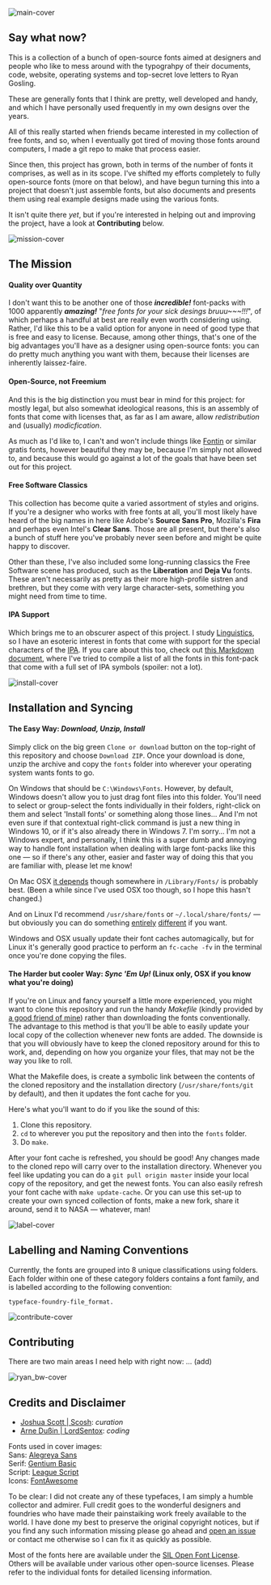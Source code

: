 ![main-cover](https://github.com/Scosh/fonts/blob/master/images/main-cover.png)
## Say what now?
This is a collection of a bunch of open-source fonts aimed at designers and people who like to mess around with the typograhpy of their documents, code, website, operating systems and top-secret love letters to Ryan Gosling.

These are generally fonts that I think are pretty, well developed and handy, and which I have personally used frequently in my own designs over the years.

All of this really started when friends became interested in my collection of free fonts, and so, when I eventually got tired of moving those fonts around computers, I made a git repo to make that process easier.

Since then, this project has grown, both in terms of the number of fonts it comprises, as well as in its scope. I've shifted my efforts completely to fully open-source fonts (more on that below), and have begun turning this into a project that doesn't just assemble fonts, but also documents and presents them using real example designs made using the various fonts.

It isn't quite there *yet*, but if you're interested in helping out and improving the project, have a look at **Contributing** below.

![mission-cover](https://github.com/Scosh/fonts/blob/master/images/mission-cover.png)
## The Mission
#### Quality over Quantity
I don't want this to be another one of those ***incredible!*** font-packs with 1000 apparently ***amazing!*** "*free fonts for your sick desings bruuu~~~!!!*", of which perhaps a handful at best are really even worth considering using. Rather, I'd like this to be a valid option for anyone in need of good type that is free and easy to license. Because, among other things, that's one of the big advantages you'll have as a designer using open-source fonts: you can do pretty much anything you want with them, because their licenses are inherently laissez-faire.

#### Open-Source, not Freemium
And this is the big distinction you must bear in mind for this project: for mostly legal, but also somewhat ideological reasons, this is an assembly of fonts that come with licenses that, as far as I am aware, allow *redistribution* and (usually) *modicfication*.

As much as I'd like to, I can't and won't include things like [Fontin](http://www.exljbris.com/fontin.html) or similar gratis fonts, however beautiful they may be, because I'm simply not allowed to, and because this would go against a lot of the goals that have been set out for this project.

#### Free Software Classics
This collection has become quite a varied assortment of styles and origins. If you're a designer who works with free fonts at all, you'll most likely have heard of the big names in here like Adobe's **Source Sans Pro**, Mozilla's **Fira** and perhaps even Intel's **Clear Sans**. Those are all present, but there's also a bunch of stuff here you've probably never seen before and might be quite happy to discover.

Other than these, I've also included some long-running classics the Free Software scene has produced, such as the **Liberation** and **Deja Vu** fonts. These aren't necessarily as pretty as their more high-profile sistren and brethren, but they come with very large character-sets, something you might need from time to time.

#### IPA Support
Which brings me to an obscurer aspect of this project. I study [Linguistics](https://xkcd.com/1483/), so I have an esoteric interest in fonts that come with support for the special characters of the [IPA](http://bit.ly/2bTJT70). If you care about this too, check out [this Markdown document](https://github.com/Scosh/fonts/blob/master/md/Fonts%20with%20IPA%20Support.md), where I've tried to compile a list of all the fonts in this font-pack that come with a full set of IPA symbols (spoiler: not a lot).

![install-cover](https://github.com/Scosh/fonts/blob/master/images/install-cover.png)
## Installation and Syncing
#### The Easy Way: *Download, Unzip, Install*
Simply click on the big green `Clone or download` button on the top-right of this repository and choose `Download ZIP`. Once your download is done, unzip the archive and copy the `fonts` folder into wherever your operating system wants fonts to go.

On Windows that should be `C:\Windows\Fonts`. However, by default, Windows doesn't allow you to just drag font files into this folder. You'll need to select or group-select the fonts individually in their folders, right-click on them and select 'Install fonts' or something along those lines… And I'm not even sure if that contextual right-click command is just a new thing in Windows 10, or if it's also already there in Windows 7. I'm sorry… I'm not a Windows expert, and personally, I think this is a super dumb and annoying way to handle font installation when dealing with large font-packs like this one — so if there's any other, easier and faster way of doing this that you are familiar with, please let me know!

On Mac OSX [it depends](https://support.apple.com/en-us/HT201722) though somewhere in `/Library/Fonts/` is probably best. (Been a while since I've used OSX too though, so I hope this hasn't changed.)

And on Linux I'd recommend `/usr/share/fonts` or `~/.local/share/fonts/` — but obviously you can do something [entirely](https://wiki.ubuntu.com/Fonts) [different](https://wiki.archlinux.org/index.php/Fonts) if you want.

Windows and OSX usually update their font caches automagically, but for Linux it's generally good practice to perform an `fc-cache -fv` in the terminal once you're done copying the files.

#### The Harder but cooler Way: *Sync 'Em Up!* (Linux only, OSX if you know what you're doing)
If you're on Linux and fancy yourself a little more experienced, you might want to clone this repository and run the handy *Makefile* (kindly provided by [a good friend of mine](https://github.com/LordSentox)) rather than downloading the fonts conventionally. The advantage to this method is that you'll be able to easily update your local copy of the collection whenever new fonts are added. The downside is that you will obviously have to keep the cloned repository around for this to work, and, depending on how you organize your files, that may not be the way you like to roll.

What the Makefile does, is create a symbolic link between the contents of the cloned repository and the installation directory (`/usr/share/fonts/git` by default), and then it updates the font cache for you.

Here's what you'll want to do if you like the sound of this:

1. Clone this repository.
2. `cd` to wherever you put the repository and then into the `fonts` folder.
3. Do `make`.

After your font cache is refreshed, you should be good! Any changes made to the cloned repo will carry over to the installation directory. Whenever you feel like updating you can do a `git pull origin master` inside your local copy of the repository, and get the newest fonts. You can also easily refresh your font cache with `make update-cache`. Or you can use this set-up to create your own synced collection of fonts, make a new fork, share it around, send it to NASA — whatever, man!

![label-cover](https://github.com/Scosh/fonts/blob/master/images/label-cover.png)
## Labelling and Naming Conventions
Currently, the fonts are grouped into 8 unique classifications using folders. Each folder within one of these category folders contains a font family, and is labelled according to the following convention:
```
typeface-foundry-file_format.
```
![contribute-cover](https://github.com/Scosh/fonts/blob/master/images/contribute-cover.png)
## Contributing
There are two main areas I need help with right now: … (add)

![ryan_bw-cover](https://github.com/Scosh/fonts/blob/master/images/ryan_bw-cover.png)
## Credits and Disclaimer
- [Joshua Scott | Scosh](https://github.com/Scosh): *curation*
- [Arne Dußin | LordSentox](https://github.com/LordSentox): *coding*

Fonts used in cover images:  
Sans: [Alegreya Sans](https://github.com/Scosh/fonts/tree/master/fonts/sans_serif/alegreya_sans-huerta-otf)  
Serif: [Gentium Basic](https://github.com/Scosh/fonts/tree/master/fonts/serif/gentium_basic-sil-ttf)  
Script: [League Script](https://github.com/Scosh/fonts/tree/master/fonts/script/script-league-otf)  
Icons: [FontAwesome](https://github.com/Scosh/fonts/tree/master/fonts/icon/font_awesome-otf)  

To be clear: I did not create any of these typefaces, I am simply a humble collector and admirer. Full credit goes to the wonderful designers and foundries who have made their painstaiking work freely available to the world. I have done my best to preserve the original copyright notices, but if you find any such information missing please go ahead and [open an issue](https://github.com/Scosh/fonts/issues) or contact me otherwise so I can fix it as quickly as possible.

Most of the fonts here are available under the [SIL Open Font License](http://scripts.sil.org/cms/scripts/page.php?site_id=nrsi&id=OFL). Others will be available under various other open-source licenses. Please refer to the individual fonts for detailed licensing information.
